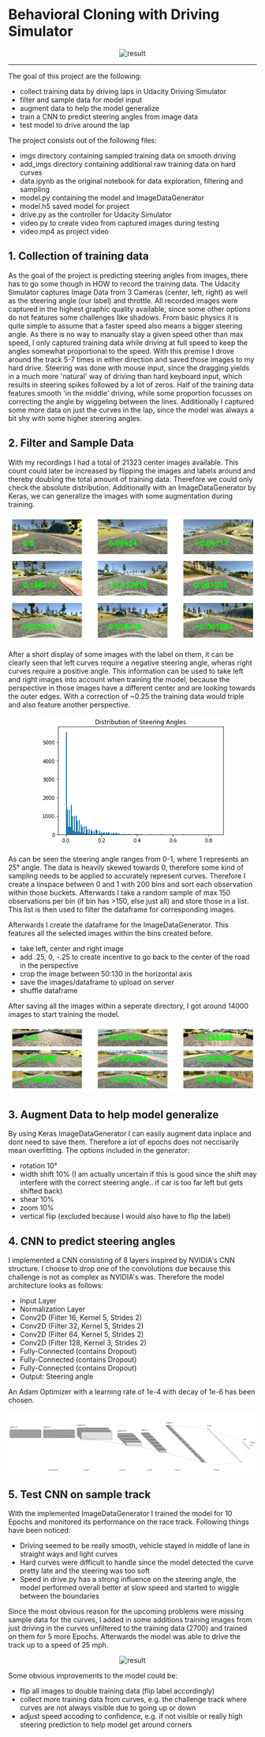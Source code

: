 # Behavioral Cloning with Driving Simulator

<p align="center">
	<img src="/media/output.gif" alt="result"
	title="result"  />
</p>

---

The goal of this project are the following:
- collect training data by driving laps in Udacity Driving Simulator
- filter and sample data for model input
- augment data to help the model generalize
- train a CNN to predict steering angles from image data
- test model to drive around the lap


The project consists out of the following files:
- imgs directory containing sampled training data on smooth driving
- add_imgs directory containing additional raw training data on hard curves
- data.ipynb as the original notebook for data exploration, filtering and sampling
- model.py containing the model and ImageDataGenerator
- model.h5 saved model for project
- drive.py as the controller for Udacity Simulator
- video.py to create video from captured images during testing
- video.mp4 as project video


## 1. Collection of training data

As the goal of the project is predicting steering angles from images, there has to go some though in HOW to record the training data. The Udacity Simulator captures Image Data from 3 Cameras (center, left, right) as well as the steering angle (our label) and throttle. All recorded images were captured in the highest graphic quality available, since some other options do not features some challenges like shadows. From basic physics it is quite simple to assume that a faster speed also means a bigger steering angle. As there is no way to manually stay a given speed other than max speed, I only captured training data while driving at full speed to keep the angles somewhat proportional to the speed. With this premise I drove around the track 5-7 times in either direction and saved those images to my hard drive. Steering was done with mouse input, since the dragging yields in a much more 'natural' way of driving than hard keyboard input, which results in steering spikes followed by a lot of zeros. Half of the training data features smooth 'in the middle' driving, while some proportion focusses on correcting the angle by wiggeling between the lines. Additionally I captured some more data on just the curves in the lap, since the model was always a bit shy with some higher steering angles.

## 2. Filter and Sample Data


With my recordings I had a total of 21323 center images available. This count could later be increased by flipping the images and labels around and thereby doubling the total amount of training data. Therefore we could only check the absolute distribution. Additionally with an ImageDataGenerator by Keras, we can generalize the images with some augmentation during training.

<p align="center">
	<img src="/media/obs_with_label.png" alt="result"
	title="result"  />
</p>

After a short display of some images with the label on them, it can be clearly seen that left curves require a negative steering angle, wheras right curves require a positive angle. This information can be used to take left and right images into account when training the model, because the perspective in those images have a different center and are looking towards the outer edges. With a correction of ~0.25 the training data would triple and also feature another perspective.

<p align="center">
	<img src="/media/obs_dist.png" alt="result"
	title="result"  />
</p>

As can be seen the steering angle ranges from 0-1, where 1 represents an 25° angle. The data is heavily skewed towards 0, therefore some kind of sampling needs to be applied to accurately represent curves. Therefore I create a linspace between 0 and 1 with 200 bins and sort each observation within those buckets. Afterwards I take a random sample of max 150 observations per bin (if bin has >150, else just all) and store those in a list. This list is then used to filter the dataframe for corresponding images.

Afterwards I create the dataframe for the ImageDataGenerator. This features all the selected images within the bins created before.
- take left, center and right image
- add .25, 0, -.25 to create incentive to go back to the center of the road in the perspective
- crop the image between 50:130 in the horizontal axis
- save the images/dataframe to upload on server
- shuffle dataframe

After saving all the images within a seperate directory, I got around 14000 images to start training the model. 

<p align="center">
	<img src="/media/sample_input.png" alt="result"
	title="result"  />
</p>


## 3. Augment Data to help model generalize

By using Keras ImageDataGenerator I can easily augment data inplace and dont need to save them. Therefore a lot of epochs does not neccisarily mean overfitting. The options included in the generator:
- rotation 10°
- width shift 10% (I am actually uncertain if this is good since the shift may interfere with the correct steering angle.. if car is too far left but gets shifted back)
- shear 10%
- zoom 10%
- vertical flip (excluded because I would also have to flip the label)

## 4. CNN to predict steering angles

I implemented a CNN consisting of 8 layers inspired by NVIDIA's CNN structure. I choose to drop one of the convolutions due because this challenge is not as complex as NVIDIA's was. Therefore the model architecture looks as follows:

- Input Layer
- Normalization Layer
- Conv2D (Filter 16, Kernel 5, Strides 2)
- Conv2D (Filter 32, Kernel 5, Strides 2)
- Conv2D (Filter 64, Kernel 5, Strides 2)
- Conv2D (Filter 128, Kernel 3, Strides 2)
- Fully-Connected (contains Dropout)
- Fully-Connected (contains Dropout)
- Fully-Connected (contains Dropout)
- Output: Steering angle

An Adam Optimizer with a learning rate of 1e-4 with decay of 1e-6 has been chosen.

<p align="center">
	<img src="/media/model_architecture.PNG" alt="result"
	title="result"  />
</p>


## 5. Test CNN on sample track

With the implemented ImageDataGenerator I trained the model for 10 Epochs and monitored its performance on the race track. Following things have been noticed:
- Driving seemed to be really smooth, vehicle stayed in middle of lane in straight ways and light curves
- Hard curves were difficult to handle since the model detected the curve pretty late and the steering was too soft
- Speed in drive.py has a strong influence on the steering angle, the model performed overall better at slow speed and started to wiggle between the boundaries

Since the most obvious reason for the upcoming problems were missing sample data for the curves, I added in some additions training images from just driving in the curves unfiltered to the training data (2700) and trained on them for 5 more Epochs. Afterwards the model was able to drive the track up to a speed of 25 mph. 

<p align="center">
	<img src="/media/output.gif" alt="result"
	title="result"  />
</p>

Some obvious improvements to the model could be:
- flip all images to double training data (flip label accordingly)
- collect more training data from curves, e.g. the challenge track where curves are not always visible due to going up or down
- adjust speed accoding to confidence, e.g. if not visible or really high steering prediction to help model get around corners
